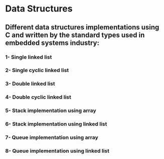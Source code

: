 # Data Structures
## Different data structures implementations using C and written by the standard types used in embedded systems industry:
### 1- Single linked list
### 2- Single cyclic linked list
### 3- Double linked list
### 4- Double cyclic linked list
### 5- Stack implementation using array
### 6- Stack implementation using linked list
### 7- Queue implementation using array
### 8- Queue implementation using linked list
